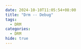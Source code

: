 ```yaml
---
date: 2024-10-10T11:05:54+08:00
title: "Drm -- Debug"
tags:
  - DRM
categories:
  - DRM
hide: true
---
```

